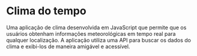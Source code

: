 <h1>Clima do tempo</h1> 
Uma aplicação de clima desenvolvida em JavaScript que permite que os usuários obtenham informações meteorológicas em tempo real para qualquer localização. A aplicação utiliza uma API para buscar os dados do clima e exibi-los de maneira amigável e acessível.
